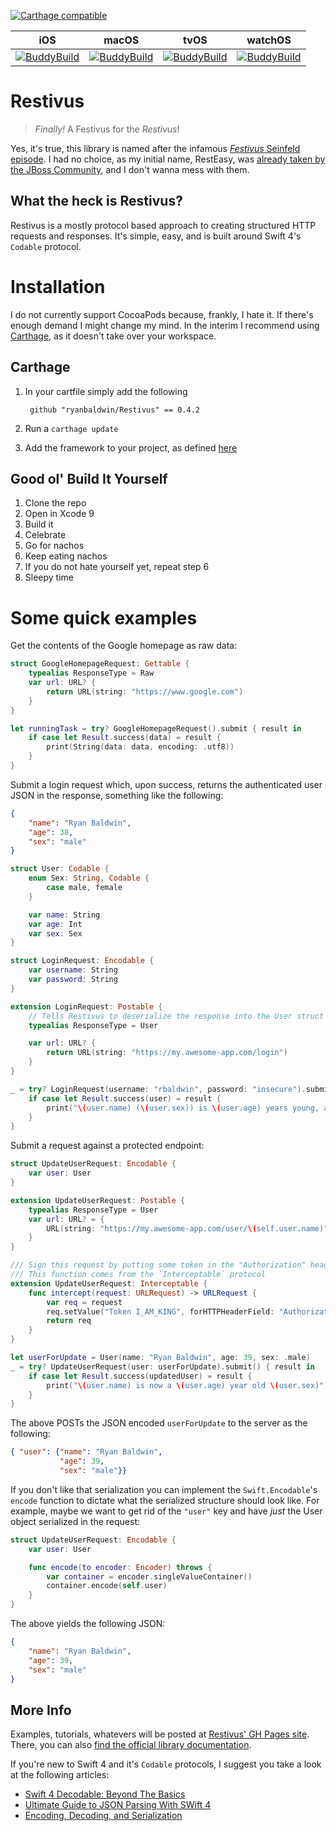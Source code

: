 [![Carthage compatible](https://img.shields.io/badge/Carthage-compatible-4BC51D.svg?style=flat)](https://github.com/Carthage/Carthage)

| iOS | macOS | tvOS | watchOS |
|-----|-------|------|---------|
|[![BuddyBuild](https://dashboard.buddybuild.com/api/statusImage?appID=5a4beaa48c4ffd000199ac2a&branch=master&build=latest)](https://dashboard.buddybuild.com/apps/5a4beaa48c4ffd000199ac2a/build/latest?branch=master)| [![BuddyBuild](https://dashboard.buddybuild.com/api/statusImage?appID=5a4becd1e8a8bf0001e10da2&branch=master&build=latest)](https://dashboard.buddybuild.com/apps/5a4becd1e8a8bf0001e10da2/build/latest?branch=master)|[![BuddyBuild](https://dashboard.buddybuild.com/api/statusImage?appID=5a4bf1da3dea84000173db00&branch=master&build=latest)](https://dashboard.buddybuild.com/apps/5a4bf1da3dea84000173db00/build/latest?branch=master)|[![BuddyBuild](https://dashboard.buddybuild.com/api/statusImage?appID=5a4ce1760d54600001f3eedf&branch=master&build=latest)](https://dashboard.buddybuild.com/apps/5a4ce1760d54600001f3eedf/build/latest?branch=master)

# Restivus
> _Finally!_ A Festivus for the _Restivus_!

Yes, it's true, this library is named after the infamous [_Festivus_ Seinfeld episode](https://www.youtube.com/watch?v=HX55AzGku5Y). I had no choice, as my initial name, RestEasy, was [already taken by the JBoss Community](http://resteasy.jboss.org), and I don't wanna mess with them.

## What the heck is Restivus?
Restivus is a mostly protocol based approach to creating structured HTTP requests and responses. It's simple, easy, and is built around Swift 4's `Codable` protocol.

# Installation
I do not currently support CocoaPods because, frankly, I hate it. If there's enough demand I might change my mind. In the interim I recommend using [Carthage](https://github.com/Carthage/Carthage), as it doesn't take over your workspace.

## Carthage
1. In your cartfile simply add the following

        github "ryanbaldwin/Restivus" == 0.4.2
        
2. Run a `carthage update`
3. Add the framework to your project, as defined [here](https://github.com/Carthage/Carthage#if-youre-building-for-ios-tvos-or-watchos)

## Good ol' Build It Yourself
1. Clone the repo
2. Open in Xcode 9
3. Build it
4. Celebrate
5. Go for nachos
6. Keep eating nachos
7. If you do not hate yourself yet, repeat step 6
8. Sleepy time

# Some quick examples
Get the contents of the Google homepage as raw data:

```Swift
struct GoogleHomepageRequest: Gettable {
    typealias ResponseType = Raw
    var url: URL? {
        return URL(string: "https://www.google.com")
    }
}

let runningTask = try? GoogleHomepageRequest().submit { result in
    if case let Result.success(data) = result {
        print(String(data: data, encoding: .utf8))
    }
}
```

Submit a login request which, upon success, returns the authenticated user JSON in the response, something like the following:
```JSON
{ 
    "name": "Ryan Baldwin",
    "age": 38,
    "sex": "male"
}
```

```Swift
struct User: Codable {
    enum Sex: String, Codable {
        case male, female
    }

    var name: String
    var age: Int
    var sex: Sex
}

struct LoginRequest: Encodable {
    var username: String
    var password: String
}

extension LoginRequest: Postable {
    // Tells Restivus to deserialize the response into the User struct we define above
    typealias ResponseType = User

    var url: URL? {
        return URL(string: "https://my.awesome-app.com/login")
    }
}

_ = try? LoginRequest(username: "rbaldwin", password: "insecure").submit() { result in 
    if case let Result.success(user) = result {
        print("\(user.name) (\(user.sex)) is \(user.age) years young, and looking mighty fine.")
    }
}
```
Submit a request against a protected endpoint:
```Swift
struct UpdateUserRequest: Encodable {
    var user: User
}

extension UpdateUserRequest: Postable {
    typealias ResponseType = User
    var url: URL? = {
        URL(string: "https://my.awesome-app.com/user/\(self.user.name)")
    }
}

/// Sign this request by putting some token in the "Authorization" header
/// This function comes from the `Interceptable` protocol
extension UpdateUserRequest: Interceptable {
    func intercept(request: URLRequest) -> URLRequest {
        var req = request
        req.setValue("Token I_AM_KING", forHTTPHeaderField: "Authorization")
        return req
    }
}

let userForUpdate = User(name: "Ryan Baldwin", age: 39, sex: .male)
_ = try? UpdateUserRequest(user: userForUpdate).submit() { result in 
    if case let Result.success(updatedUser) = result {
        print("\(user.name) is now a \(user.age) year old \(user.sex)")
    }
}
```
The above POSTs the JSON encoded `userForUpdate` to the server as the following:
```JSON
{ "user": {"name": "Ryan Baldwin",
           "age": 39,
           "sex": "male"}}
```
If you don't like that serialization you can implement the `Swift.Encodable`'s `encode` function to dictate what the serialized structure should look like. For example, maybe we want to get rid of the `"user"` key and have _just_ the User object serialized in the request:
```Swift
struct UpdateUserRequest: Encodable {
    var user: User

    func encode(to encoder: Encoder) throws {
        var container = encoder.singleValueContainer()
        container.encode(self.user)
    }
}
```
The above yields the following JSON:
```JSON
{
    "name": "Ryan Baldwin",
    "age": 39,
    "sex": "male"
}
```

## More Info
Examples, tutorials, whatevers will be posted at [Restivus' GH Pages site](https://ryanbaldwin.github.io/Restivus). There, you can also [find the official library documentation](https://ryanbaldwin.github.io/Restivus/docs).

If you're new to Swift 4 and it's `Codable` protocols, I suggest you take a look at the following articles:
- [Swift 4 Decodable: Beyond The Basics](https://medium.com/swiftly-swift/swift-4-decodable-beyond-the-basics-990cc48b7375)
- [Ultimate Guide to JSON Parsing With SWift 4](http://benscheirman.com/2017/06/ultimate-guide-to-json-parsing-with-swift-4/)
- [Encoding, Decoding, and Serialization](https://developer.apple.com/documentation/swift/encoding_decoding_and_serialization)
